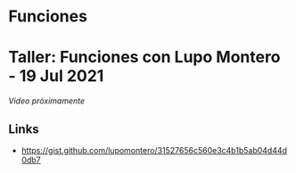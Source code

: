 # Funciones

# Taller: Funciones con Lupo Montero - 19 Jul 2021

_Video próximamente_

## Links

* https://gist.github.com/lupomontero/31527656c560e3c4b1b5ab04d44d0db7